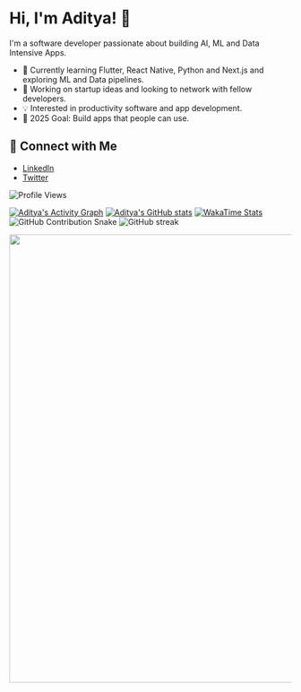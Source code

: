 # Hi, I'm Aditya! 👋

I'm a software developer passionate about building AI, ML and Data Intensive Apps.

- 🌱 Currently learning Flutter, React Native, Python and Next.js and exploring ML and Data pipelines.
- 🚀 Working on startup ideas and looking to network with fellow developers.
- 💡 Interested in productivity software and app development.
- 🎯 2025 Goal: Build apps that people can use.

## 🔗 Connect with Me
- [LinkedIn](https://www.linkedin.com/in/aditya-tiwari-587833203/)
- [Twitter](https://x.com/Aditya_T007)

![Profile Views](https://komarev.com/ghpvc/?username=Aditya-Tiwari-07&color=blue) 

[![Aditya's Activity Graph](https://github-readme-activity-graph.vercel.app/graph?username=Aditya-Tiwari-07&theme=github)](https://github.com/Ashutosh00710/github-readme-activity-graph)
[![Aditya's GitHub stats](https://github-readme-stats.vercel.app/api?username=Aditya-Tiwari-07&show_icons=true&theme=radical)](https://github.com/anuraghazra/github-readme-stats)
[![WakaTime Stats](https://github-readme-stats.vercel.app/api/wakatime?username=Aditya-Tiwari-07)](https://wakatime.com)
![GitHub Contribution Snake](https://github.com/Aditya-Tiwari-07/your-username/blob/output/github-contribution-grid-snake.svg)
![GitHub streak](https://img.shields.io/badge/dynamic/json?url=https://streak-stats.demolab.com/?user=Aditya-Tiwari-07&theme=dark&label=Streak&color=green)


<img src="https://github-profile-summary-cards.vercel.app/api/cards/profile-details?username=Aditya-Tiwari-07&theme=radical" width="800px" />

